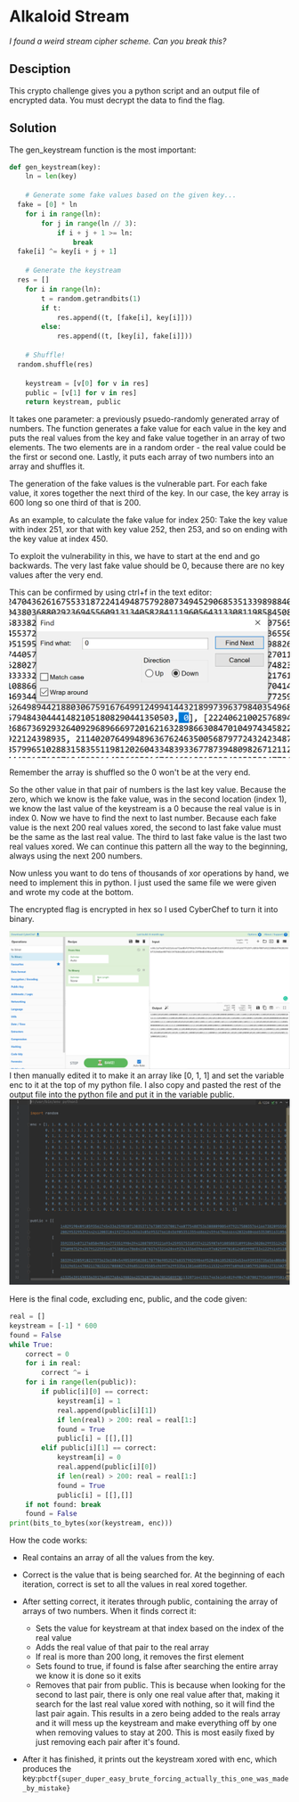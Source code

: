 # Alkaloid Stream
*I found a weird stream cipher scheme. Can you break this?*
## Desciption
This crypto challenge gives you a python script and an output file of encrypted data. You must decrypt the data to find the flag. 
## Solution
The gen_keystream function is the most important: 
```py
def gen_keystream(key):  
    ln = len(key)  
      
    # Generate some fake values based on the given key...  
  fake = [0] * ln  
    for i in range(ln):  
        for j in range(ln // 3):  
            if i + j + 1 >= ln:  
                break  
  fake[i] ^= key[i + j + 1]  
  
    # Generate the keystream  
  res = []  
    for i in range(ln):  
        t = random.getrandbits(1)  
        if t:  
            res.append((t, [fake[i], key[i]]))  
        else:  
            res.append((t, [key[i], fake[i]]))  
  
    # Shuffle!  
  random.shuffle(res)  
  
    keystream = [v[0] for v in res]  
    public = [v[1] for v in res]  
    return keystream, public
```
It takes one parameter: a previously psuedo-randomly generated array of numbers. The function generates a fake value for each value in the key and puts the real values from the key and fake value together in an array of two elements. The two elements are in a random order - the real value could be the first or second one. Lastly, it puts each array of two numbers into an array and shuffles it. 

The generation of the fake values is the vulnerable part. For each fake value, it xores together the next third of the key. In our case, the key array is 600 long so one third of that is 200. 

As an example, to calculate the fake value for index 250:
Take the key value with index 251, xor that with key value 252, then 253, and so on ending with the key value at index 450. 

To exploit the vulnerability in this, we have to start at the end and go backwards. The very last fake value should be 0, because there are no key values after the very end. 

This can be confirmed by using ctrl+f in the text editor: 
![Image 1](https://raw.githubusercontent.com/GabeG888/writeups/master/pbctf-2021/Alkaloid%20Stream/img/AlkaloidImg1.png)

Remember the array is shuffled so the 0 won't be at the very end.

So the other value in that pair of numbers is the last key value. Because the zero, which we know is the fake value, was in the second location (index 1), we know the last value of the keystream is a 0 because the real value is in index 0. Now we have to find the next to last number. Because each fake value is the next 200 real values xored, the second to last fake value must be the same as the last real value. The third to last fake value is the last two real values xored. We can continue this pattern all the way to the beginning, always using the next 200 numbers. 

Now unless you want to do tens of thousands of xor operations by hand, we need to implement this in python. I just used the same file we were given and wrote my code at the bottom.

The encrypted flag is encrypted in hex so I used CyberChef to turn it into binary. 

![Image 2](https://raw.githubusercontent.com/GabeG888/writeups/master/pbctf-2021/Alkaloid%20Stream/img/AlkaloidImg2.png)
I then manually edited it to make it an array like [0, 1, 1] and set the variable enc to it at the top of my python file. I also copy and pasted the rest of the output file into the python file and put it in the variable public. 
![Image 3](https://raw.githubusercontent.com/GabeG888/writeups/master/pbctf-2021/Alkaloid%20Stream/img/AlkaloidImg3.png)

Here is the final code, excluding enc, public, and the code given:
```py
real = []
keystream = [-1] * 600
found = False
while True:
	correct = 0
	for i in real:
		correct ^= i
	for i in range(len(public)):
		if public[i][0] == correct:
			keystream[i] = 1
			real.append(public[i][1])
			if len(real) > 200: real = real[1:]
			found = True
			public[i] = [[],[]]
		elif public[i][1] == correct:
			keystream[i] = 0
			real.append(public[i][0])
			if len(real) > 200: real = real[1:]
			found = True
			public[i] = [[],[]]
	if not found: break
	found = False
print(bits_to_bytes(xor(keystream, enc)))
```
How the code works:
* Real contains an array of all the values from the key.
* Correct is the value that is being searched for. At the beginning of each iteration, correct is set to all the values in real xored together.
* After setting correct, it iterates through public, containing the array of arrays of two numbers. When it finds correct it:
	* Sets the value for keystream at that index based on the index of the real value
	* Adds the real value of that pair to the real array
	* If real is more than 200 long, it removes the first element
	* Sets found to true, if found is false after searching the entire array we know it is done so it exits
	* Removes that pair from public. This is because when looking for the second to last pair, there is only one real value after that, making it search for the last real value xored with nothing, so it will find the last pair again. This results in a zero being added to the reals array and it will mess up the keystream and make everything off by one when removing values to stay at 200. This is most easily fixed by just removing each pair after it's found.

* After it has finished, it prints out the keystream xored with enc, which produces the key:```pbctf{super_duper_easy_brute_forcing_actually_this_one_was_made_by_mistake}```